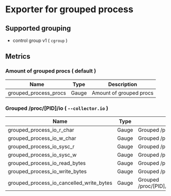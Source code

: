 # Exporter for grouped process

## Supported grouping

- control group v1 ( `cgroup` )

## Metrics

### Amount of grouped procs ( default )

| Name | Type | Description |
| --- | --- | --- |
| grouped_process_procs | Gauge | Amount of grouped procs |

### Grouped /proc/[PID]/io ( `--collector.io` )

| Name | Type | Description |
| --- | --- | --- |
| grouped_process_io_r_char | Gauge | Grouped /proc/[PID]/io.rchar |
| grouped_process_io_w_char | Gauge | Grouped /proc/[PID]/io.wchar |
| grouped_process_io_sysc_r | Gauge | Grouped /proc/[PID]/io.syscr |
| grouped_process_io_sysc_w | Gauge | Grouped /proc/[PID]/io.syscw |
| grouped_process_io_read_bytes | Gauge | Grouped /proc/[PID]/io.read_bytes |
| grouped_process_io_write_bytes | Gauge | Grouped /proc/[PID]/io.write_bytes |
| grouped_process_io_cancelled_write_bytes | Gauge | Grouped /proc/[PID]/io.cancelled_write_bytes |

